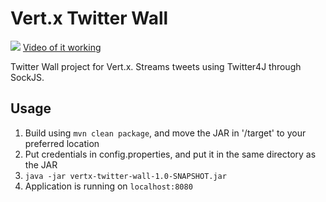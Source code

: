 Vert.x Twitter Wall
==

![](https://i.imgur.com/HMrttSg.png)
[Video of it working](https://files.catbox.moe/8ldaet.mp4)

Twitter Wall project for Vert.x. Streams tweets using Twitter4J through SockJS.

Usage
--

1. Build using `mvn clean package`, and move the JAR in '/target' to your preferred location
2. Put credentials in config.properties, and put it in the same directory as the JAR
3. `java -jar vertx-twitter-wall-1.0-SNAPSHOT.jar`
4. Application is running on `localhost:8080`